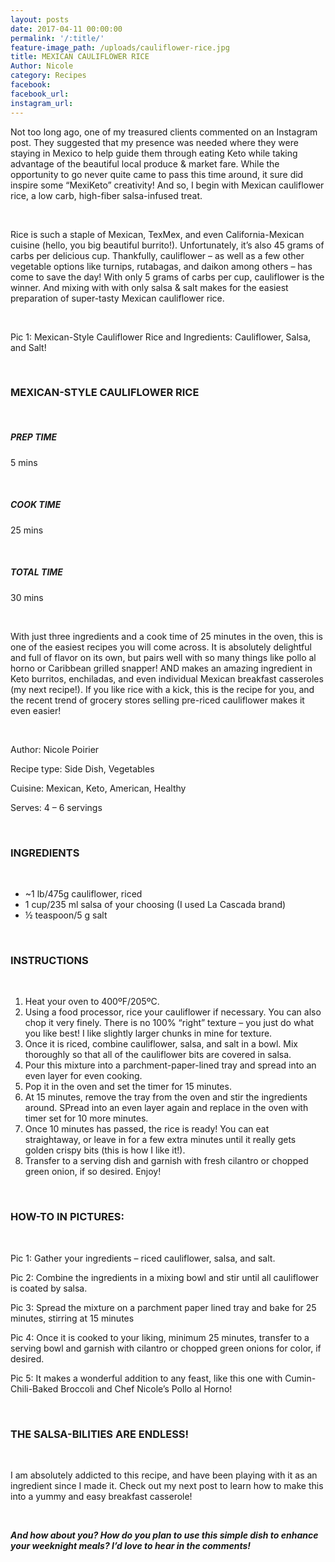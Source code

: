 ```yaml
---
layout: posts
date: 2017-04-11 00:00:00
permalink: '/:title/'
feature-image_path: /uploads/cauliflower-rice.jpg
title: MEXICAN CAULIFLOWER RICE
Author: Nicole
category: Recipes
facebook:
facebook_url:
instagram_url:
---
```


Not too long ago, one of my treasured clients commented on an Instagram post. They suggested that my presence was needed where they were staying in Mexico to help guide them through eating Keto while taking advantage of the beautiful local produce & market fare. While the opportunity to go never quite came to pass this time around, it sure did inspire some “MexiKeto” creativity! And so, I begin with Mexican cauliflower rice, a low carb, high-fiber salsa-infused treat.

 

Rice is such a staple of Mexican, TexMex, and even California-Mexican cuisine (hello, you big beautiful burrito!). Unfortunately, it’s also 45 grams of carbs per delicious cup. Thankfully, cauliflower – as well as a few other vegetable options like turnips, rutabagas, and daikon among others – has come to save the day! With only 5 grams of carbs per cup, cauliflower is the winner. And mixing with with only salsa & salt makes for the easiest preparation of super-tasty Mexican cauliflower rice.

 

Pic 1: Mexican-Style Cauliflower Rice and Ingredients: Cauliflower, Salsa, and Salt!

 

### MEXICAN-STYLE CAULIFLOWER RICE

 

##### PREP TIME

5 mins

 

##### COOK TIME

25 mins

 

##### TOTAL TIME

30 mins

 

With just three ingredients and a cook time of 25 minutes in the oven, this is one of the easiest recipes you will come across. It is absolutely delightful and full of flavor on its own, but pairs well with so many things like pollo al horno or Caribbean grilled snapper! AND makes an amazing ingredient in Keto burritos, enchiladas, and even individual Mexican breakfast casseroles (my next recipe!). If you like rice with a kick, this is the recipe for you, and the recent trend of grocery stores selling pre-riced cauliflower makes it even easier!

 

Author: Nicole Poirier

Recipe type: Side Dish, Vegetables

Cuisine: Mexican, Keto, American, Healthy

Serves: 4 – 6 servings

 

### INGREDIENTS

 

* ~1 lb/475g cauliflower, riced
* 1 cup/235 ml salsa of your choosing (I used La Cascada brand)
* ½ teaspoon/5 g salt

 

### INSTRUCTIONS

 

1. Heat your oven to 400ºF/205ºC.
2. Using a food processor, rice your cauliflower if necessary. You can also chop it very finely. There is no 100% “right” texture – you just do what you like best! I like slightly larger chunks in mine for texture.
3. Once it is riced, combine cauliflower, salsa, and salt in a bowl. Mix thoroughly so that all of the cauliflower bits are covered in salsa.
4. Pour this mixture into a parchment-paper-lined tray and spread into an even layer for even cooking.
5. Pop it in the oven and set the timer for 15 minutes.
6. At 15 minutes, remove the tray from the oven and stir the ingredients around. SPread into an even layer again and replace in the oven with timer set for 10 more minutes.
7. Once 10 minutes has passed, the rice is ready! You can eat straightaway, or leave in for a few extra minutes until it really gets golden crispy bits (this is how I like it!).
8. Transfer to a serving dish and garnish with fresh cilantro or chopped green onion, if so desired. Enjoy!

 

### HOW-TO IN PICTURES:

 

Pic 1: Gather your ingredients – riced cauliflower, salsa, and salt.

Pic 2: Combine the ingredients in a mixing bowl and stir until all cauliflower is coated by salsa.

Pic 3: Spread the mixture on a parchment paper lined tray and bake for 25 minutes, stirring at 15 minutes

Pic 4: Once it is cooked to your liking, minimum 25 minutes, transfer to a serving bowl and garnish with cilantro or chopped green onions for color, if desired.

Pic 5: It makes a wonderful addition to any feast, like this one with Cumin-Chili-Baked Broccoli and Chef Nicole’s Pollo al Horno!

 

### THE SALSA-BILITIES ARE ENDLESS!

 

I am absolutely addicted to this recipe, and have been playing with it as an ingredient since I made it. Check out my next post to learn how to make this into a yummy and easy breakfast casserole!

 

***And how about you? How do you plan to use this simple dish to enhance your weeknight meals? I’d love to hear in the comments!***